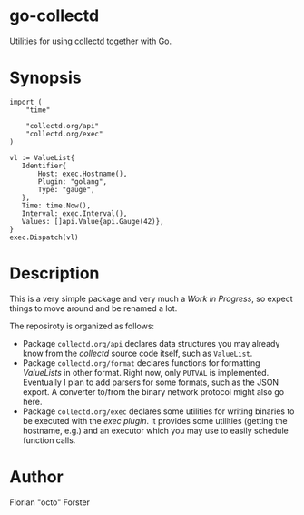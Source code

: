 # go-collectd

Utilities for using [collectd](https://collectd.org/) together with [Go](http://golang.org/).

# Synopsis

    import (
        "time"
        
        "collectd.org/api"
        "collectd.org/exec"
    )
    
    vl := ValueList{
       Identifier{
           Host: exec.Hostname(),
           Plugin: "golang",
           Type: "gauge",
       },
       Time: time.Now(),
       Interval: exec.Interval(),
       Values: []api.Value{api.Gauge(42)},
    }
    exec.Dispatch(vl)

# Description

This is a very simple package and very much a *Work in Progress*, so expect
things to move around and be renamed a lot.

The reposiroty is organized as follows:

* Package `collectd.org/api` declares data structures you may already know from
  the *collectd* source code itself, such as `ValueList`.
* Package `collectd.org/format` declares functions for formatting *ValueLists*
  in other format. Right now, only `PUTVAL` is implemented. Eventually I plan
  to add parsers for some formats, such as the JSON export. A converter to/from
  the binary network protocol might also go here.
* Package `collectd.org/exec` declares some utilities for writing binaries to
  be executed with the *exec plugin*. It provides some utilities (getting the
  hostname, e.g.) and an executor which you may use to easily schedule function
  calls.

# Author

Florian "octo" Forster <ff at octo.it>
